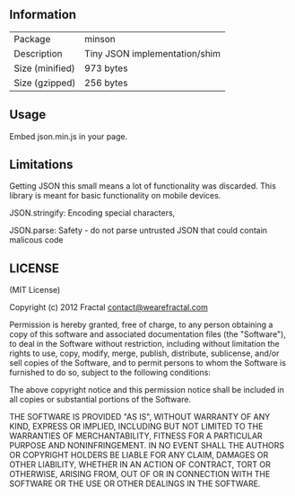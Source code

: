 ## Information

<table>
<tr>
<td>Package</td><td>minson</td>
</tr>
<tr>
<td>Description</td>
<td>Tiny JSON implementation/shim</td>
</tr>
<tr>
<td>Size (minified)</td>
<td>973 bytes</td>
</tr>
<tr>
<td>Size (gzipped)</td>
<td>256 bytes</td>
</tr>
</table>

## Usage

Embed json.min.js in your page.

## Limitations

Getting JSON this small means a lot of functionality was discarded. This library is meant for basic functionality on mobile devices.

JSON.stringify: Encoding special characters,

JSON.parse: Safety - do not parse untrusted JSON that could contain malicous code

## LICENSE

(MIT License)

Copyright (c) 2012 Fractal <contact@wearefractal.com>

Permission is hereby granted, free of charge, to any person obtaining
a copy of this software and associated documentation files (the
"Software"), to deal in the Software without restriction, including
without limitation the rights to use, copy, modify, merge, publish,
distribute, sublicense, and/or sell copies of the Software, and to
permit persons to whom the Software is furnished to do so, subject to
the following conditions:

The above copyright notice and this permission notice shall be
included in all copies or substantial portions of the Software.

THE SOFTWARE IS PROVIDED "AS IS", WITHOUT WARRANTY OF ANY KIND,
EXPRESS OR IMPLIED, INCLUDING BUT NOT LIMITED TO THE WARRANTIES OF
MERCHANTABILITY, FITNESS FOR A PARTICULAR PURPOSE AND
NONINFRINGEMENT. IN NO EVENT SHALL THE AUTHORS OR COPYRIGHT HOLDERS BE
LIABLE FOR ANY CLAIM, DAMAGES OR OTHER LIABILITY, WHETHER IN AN ACTION
OF CONTRACT, TORT OR OTHERWISE, ARISING FROM, OUT OF OR IN CONNECTION
WITH THE SOFTWARE OR THE USE OR OTHER DEALINGS IN THE SOFTWARE.
